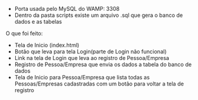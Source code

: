 - Porta usada pelo MySQL do WAMP: 3308
- Dentro da pasta scripts existe um arquivo .sql que gera o banco de dados e as tabelas

O que foi feito:

- Tela de Inicio (index.html)
- Botão que leva para tela Login(parte de Login não funcional)
- Link na tela de Login que leva ao registro de Pessoa/Empresa
- Registro de Pessoa/Empresa que envia os dados a tabela do banco de dados
- Tela de Inicio para Pessoa/Empresa que lista todas as Pessoas/Empresas cadastradas com um botão para voltar a tela de registro